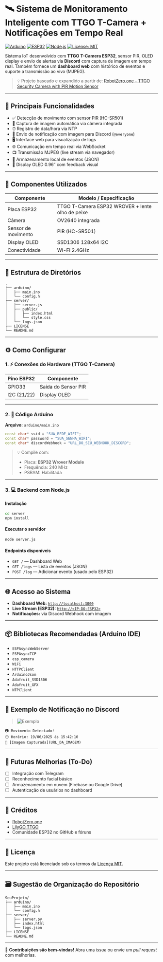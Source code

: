 # 🛰️ Sistema de Monitoramento Inteligente com TTGO T-Camera + Notificações em Tempo Real

[![Arduino](https://img.shields.io/badge/Arduino-Compatible-green)](https://www.arduino.cc/)
[![ESP32](https://img.shields.io/badge/ESP32-TTGO_T--Camera-blue)](https://www.lilygo.cc/products/t-camera)
[![Node.js](https://img.shields.io/badge/Node.js-18%2B-brightgreen)](https://nodejs.org/)
[![License: MIT](https://img.shields.io/badge/License-MIT-yellow.svg)](LICENSE)

Sistema IoT desenvolvido com **TTGO T-Camera ESP32**, sensor PIR, OLED display e envio de alertas via **Discord** com captura de imagem em tempo real. Também fornece um **dashboard web** com histórico de eventos e suporte a transmissão ao vivo (MJPEG).

> 💡 Projeto baseado e expandido a partir de: [RobotZero.one - TTGO Security Camera with PIR Motion Sensor](https://robotzero.one/ttgo-security-camera-pir/)

---

## 🧠 Principais Funcionalidades

- ✅ Detecção de movimento com sensor PIR (HC-SR501)
- 📸 Captura de imagem automática via câmera integrada
- ⏰ Registro de data/hora via NTP
- 💬 Envio de notificação com imagem para Discord (`@everyone`)
- 🖥️ Interface web para visualização de logs
- 🌐 Comunicação em tempo real via WebSocket
- 📺 Transmissão MJPEG (live stream via navegador)
- 🧾 Armazenamento local de eventos (JSON)
- 🧩 Display OLED 0.96” com feedback visual

---

## 🔧 Componentes Utilizados

| Componente           | Modelo / Especificação                          |
|----------------------|-------------------------------------------------|
| Placa ESP32          | TTGO T-Camera ESP32 WROVER + lente olho de peixe |
| Câmera               | OV2640 integrada                                |
| Sensor de movimento  | PIR (HC-SR501)                                  |
| Display OLED         | SSD1306 128x64 I2C                              |
| Conectividade        | Wi-Fi 2.4GHz                                    |

---

## 📁 Estrutura de Diretórios

```text
.
├── arduino/
│   ├── main.ino
│   └── config.h
├── server/
│   ├── server.js
│   ├── public/
│   │   ├── index.html
│   │   └── style.css
│   └── logs.json
├── LICENSE
└── README.md
```

---

## ⚙️ Como Configurar

### 1. ⚡ Conexões do Hardware (TTGO T-Camera)

| Pino ESP32   | Componente          |
|--------------|---------------------|
| GPIO33       | Saída do Sensor PIR |
| I2C (21/22)  | Display OLED        |

---

### 2. 📲 Código Arduino

**Arquivo:** `arduino/main.ino`

```cpp
const char* ssid = "SUA_REDE_WIFI";
const char* password = "SUA_SENHA_WIFI";
const char* discordWebhook = "URL_DO_SEU_WEBHOOK_DISCORD";
```

> 💡 Compile com:
> - Placa: **ESP32 Wrover Module**
> - Frequência: 240 MHz
> - PSRAM: Habilitada

---

### 3. 💻 Backend com Node.js

#### Instalação

```bash
cd server
npm install
```

#### Executar o servidor

```bash
node server.js
```

#### Endpoints disponíveis

- `GET /` — Dashboard Web
- `GET /logs` — Lista de eventos (JSON)
- `POST /log` — Adicionar evento (usado pelo ESP32)

---

## 🌐 Acesso ao Sistema

- **Dashboard Web:** [`http://localhost:3000`](http://localhost:3000)
- **Live Stream (ESP32):** [`http://<IP-DO-ESP32>`](http://<IP-DO-ESP32>)
- **Notificações:** via Discord Webhook com imagem

---

## 📦 Bibliotecas Recomendadas (Arduino IDE)

- `ESPAsyncWebServer`
- `ESPAsyncTCP`
- `esp_camera`
- `WiFi`
- `HTTPClient`
- `ArduinoJson`
- `Adafruit_SSD1306`
- `Adafruit_GFX`
- `NTPClient`

---

## 📸 Exemplo de Notificação no Discord

> ![Exemplo](https://cdn.discordapp.com/attachments/1385049962659713074/1385333185704886312/photo_19_06_2025_15-59-28.jpg?ex=6855af91&is=68545e11&hm=e2fba1c4cf1983cf6ae9a5ce3e2a7c8f8fefb1eff9b4fd05e8ae1c1c17e7a9ee&)

```
📷 Movimento Detectado!
🕒 Horário: 19/06/2025 às 15:42:10
🔗 [Imagem Capturada](URL_DA_IMAGEM)
```

---

## 🧪 Futuras Melhorias (To-Do)

- [ ] Integração com Telegram
- [ ] Reconhecimento facial básico
- [ ] Armazenamento em nuvem (Firebase ou Google Drive)
- [ ] Autenticação de usuários no dashboard

---

## 🤝 Créditos

- [RobotZero.one](https://robotzero.one/ttgo-security-camera-pir/)
- [LilyGO TTGO](https://www.lilygo.cc/)
- Comunidade ESP32 no GitHub e fóruns

---

## 📄 Licença

Este projeto está licenciado sob os termos da [Licença MIT](LICENSE).

---

## 🗃️ Sugestão de Organização do Repositório

```text
SeuProjeto/
├── arduino/
│   ├── main.ino
│   └── config.h
├── server/
│   ├── server.py
│   ├── index.html
│   └── logs.json
├── LICENSE
└── README.md
```

---

💬 **Contribuições são bem-vindas!** Abra uma *issue* ou envie um *pull request* com melhorias.
